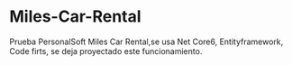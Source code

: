 # Miles-Car-Rental
Prueba PersonalSoft Miles Car Rental,se usa Net Core6, Entityframework, Code firts, se deja proyectado este funcionamiento.
